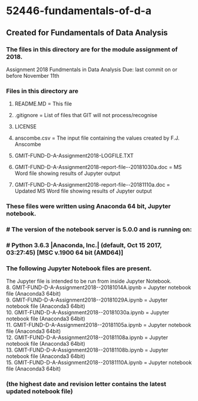 # 52446-fundamentals-of-d-a
## Created for Fundamentals of Data Analysis

### The files in this directory are for the module assignment of 2018.

Assignment 2018
Fundmentals in Data Analysis
Due: last commit on or before November 11th

###  Files in this directory are
 1. README.MD   = This file  
 2. .gitignore  = List of files that GIT will not process/recognise  
 3. LICENSE  
 4. anscombe.csv = The input file containing the values created by F.J. Anscombe  
  
 5. GMIT-FUND-D-A-Assignment2018-LOGFILE.TXT   
 6. GMIT-FUND-D-A-Assignment2018-report-file--20181030a.doc = MS Word file showing results of Jupyter output  
 7. GMIT-FUND-D-A-Assignment2018-report-file--20181110a.doc = Updated MS Word file showing results of Jupyter output  

### These files were written using Anaconda 64 bit, Jupyter notebook.
### # The version of the notebook server is 5.0.0 and is running on:
### # Python 3.6.3 |Anaconda, Inc.| (default, Oct 15 2017, 03:27:45) [MSC v.1900 64 bit (AMD64)]

### The following Jupyter Notebook files are present.
The Jupyter file is intended to be run from inside Jupyter Notebook.  
 8. GMIT-FUND-D-A-Assignment2018--20181014A.ipynb = Jupyter notebook file (Anaconda3 64bit)  
 9. GMIT-FUND-D-A-Assignment2018--20181029A.ipynb = Jupyter notebook file (Anaconda3 64bit)  
10. GMIT-FUND-D-A-Assignment2018--20181030a.ipynb = Jupyter notebook file (Anaconda3 64bit)  
11. GMIT-FUND-D-A-Assignment2018--20181105a.ipynb = Jupyter notebook file (Anaconda3 64bit)  
12. GMIT-FUND-D-A-Assignment2018--20181108a.ipynb = Jupyter notebook file (Anaconda3 64bit)  
13. GMIT-FUND-D-A-Assignment2018--20181108b.ipynb = Jupyter notebook file (Anaconda3 64bit)  
15. GMIT-FUND-D-A-Assignment2018--20181110A.ipynb = Jupyter notebook file (Anaconda3 64bit)  
  
### (the highest date and revision letter contains the latest updated notebook file)

